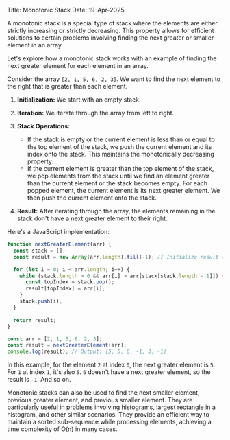 Title: Monotonic Stack
Date: 19-Apr-2025

A monotonic stack is a special type of stack where the elements are either strictly increasing or strictly decreasing. This property allows for efficient solutions to certain problems involving finding the next greater or smaller element in an array.

Let's explore how a monotonic stack works with an example of finding the next greater element for each element in an array.

Consider the array `[2, 1, 5, 6, 2, 3]`. We want to find the next element to the right that is greater than each element.

1. **Initialization:** We start with an empty stack.

2. **Iteration:** We iterate through the array from left to right.

3. **Stack Operations:**
    - If the stack is empty or the current element is less than or equal to the top element of the stack, we push the current element and its index onto the stack. This maintains the monotonically decreasing property.
    - If the current element is greater than the top element of the stack, we pop elements from the stack until we find an element greater than the current element or the stack becomes empty. For each popped element, the current element is its next greater element.  We then push the current element onto the stack.

4. **Result:** After iterating through the array, the elements remaining in the stack don't have a next greater element to their right.

Here's a JavaScript implementation:

```javascript
function nextGreaterElement(arr) {
  const stack = [];
  const result = new Array(arr.length).fill(-1); // Initialize result with -1

  for (let i = 0; i < arr.length; i++) {
    while (stack.length > 0 && arr[i] > arr[stack[stack.length - 1]]) {
      const topIndex = stack.pop();
      result[topIndex] = arr[i];
    }
    stack.push(i);
  }

  return result;
}

const arr = [2, 1, 5, 6, 2, 3];
const result = nextGreaterElement(arr);
console.log(result); // Output: [5, 5, 6, -1, 3, -1]
```

In this example, for the element `2` at index `0`, the next greater element is `5`. For `1` at index `1`, it's also `5`.  `6` doesn't have a next greater element, so the result is `-1`.  And so on.


Monotonic stacks can also be used to find the next smaller element, previous greater element, and previous smaller element.  They are particularly useful in problems involving histograms, largest rectangle in a histogram, and other similar scenarios. They provide an efficient way to maintain a sorted sub-sequence while processing elements, achieving a time complexity of O(n) in many cases.
